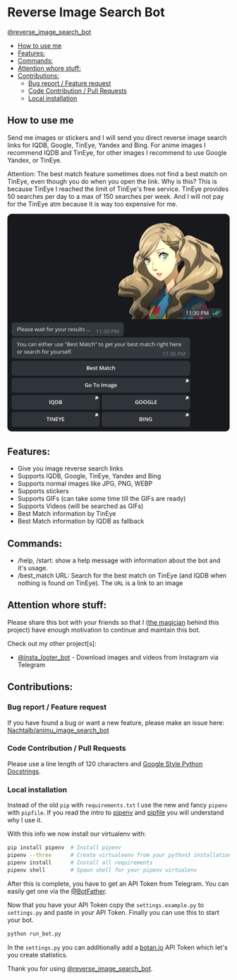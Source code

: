 # Reverse Image Search Bot

[@reverse_image_search_bot](https://t.me/reverse_image_search_bot)

<!-- toc -->

- [How to use me](#how-to-use-me)
- [Features:](#features)
- [Commands:](#commands)
- [Attention whore stuff:](#attention-whore-stuff)
- [Contributions:](#contributions)
  * [Bug report / Feature request](#bug-report--feature-request)
  * [Code Contribution / Pull Requests](#code-contribution--pull-requests)
  * [Local installation](#local-installation)

<!-- tocstop -->

## How to use me
Send me images or stickers and I will send you direct reverse image search links for IQDB, Google, TinEye, Yandex and 
Bing. For anime images I recommend IQDB and TinEye, for other images I recommend to use Google Yandex, or TinEye.

Attention: The best match feature sometimes does not find a best match on TinEye, even though you do when you open the 
link. Why is this? This is because TinEye I reached the limit of TinEye's free service. TinEye provides 50 searches per 
day to a max of 150 searches per week. And I will not pay for the TinEye atm because it is way too expensive for me.

![](reverse_image_search_bot/images/example_usage.png)

## Features:
- Give you image reverse search links
- Supports IQDB, Google, TinEye, Yandex and Bing
- Supports normal images like JPG, PNG, WEBP
- Supports stickers
- Supports GIFs (can take some time till the GIFs are ready)
- Supports Videos (will be searched as GIFs)
- Best Match information by TinEye
- Best Match information by IQDB as fallback

## Commands:
- /help, /start: show a help message with information about the bot and it's usage.
- /best_match URL: Search for the best match on TinEye (and IQDB when nothing is found on TinEye). The `URL` is a link 
    to an image

## Attention whore stuff: 
Please share this bot with your friends so that I ([the magician](https://github.com/Nachtalb/) behind this project) 
have enough motivation to continue and maintain this bot.

Check out my other project\[s\]: 
- [@insta_looter_bot](https://github.com/Nachtalb/insta_looter_bot) - Download images and videos from Instagram via 
Telegram


## Contributions:
### Bug report / Feature request
If you have found a bug or want a new feature, please make an issue here: [Nachtalb/animu_image_search_bot](https://github.com/Nachtalb/animu_image_search_bot)

### Code Contribution / Pull Requests
Please use a line length of 120 characters and [Google Style Python Docstrings](http://sphinxcontrib-napoleon.readthedocs.io/en/latest/example_google.html). 

### Local installation
Instead of the old `pip` with `requirements.txt` I use the new and fancy `pipenv` with `pipfile`. If you read the intro
to [pipenv](https://github.com/pypa/pipfile) and [pipfile](https://docs.pipenv.org) you will understand why I use it.

With this info we now install our virtualenv with: 
```bash
pip install pipenv  # Install pipenv
pipenv --three      # Create virtualeenv from your python3 installation
pipenv install      # Install all requirements
pipenv shell        # Spawn shell for your pipenv virtualenv
``` 

After this is complete, you have to get an API Token from Telegram. You can easily get one via the
[@BotFather](https://t.me/BotFather).

Now that you have your API Token copy the `settings.example.py` to `settings.py` and paste in your API Token.
Finally you can use this to start your bot.
```bash
python run_bot.py
``` 

In the `settings.py` you can additionally add a [botan.io](http://botan.io) API Token which let's you create 
statistics.

Thank you for using [@reverse_image_search_bot](https://t.me/reverse_image_search_bot).
